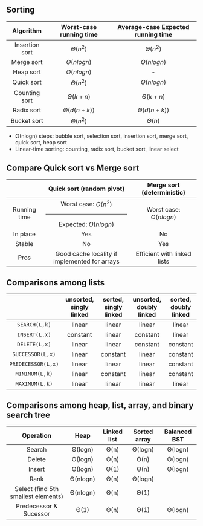 ## Sorting

|   Algorithm    | Worst-case running time | Average-case Expected running time |
| :------------: | :---------------------: | :--------------------------------: |
| Insertion sort |        $Θ(n^2)$         |              $Θ(n^2)$              |
|   Merge sort   |       $Θ(nlogn)$        |             $Θ(nlogn)$             |
|   Heap sort    |       $O(nlogn)$        |                 -                  |
|   Quick sort   |        $Θ(n^2)$         |             $Θ(nlogn)$             |
| Counting sort  |        $Θ(k+n)$         |              $Θ(k+n)$              |
|   Radix sort   |       $Θ(d(n+k))$       |            $Θ(d(n+k))$             |
|  Bucket sort   |        $Θ(n^2)$         |               $Θ(n)$               |

- Ω(nlogn) steps: bubble sort, selection sort, insertion sort, merge sort, quick sort, heap sort
- Linear-time sorting: counting, radix sort, bucket sort, linear select

## Compare Quick sort vs Merge sort

|              |           Quick sort (random pivot)            | Merge sort (deterministic)  |
| :----------: | :--------------------------------------------: | :-------------------------: |
| Running time | Worst case: $O(n^2)$ <hr> Expected: $O(nlogn)$ |   Worst case: $O(nlogn)$    |
|   In place   |                      Yes                       |             No              |
|    Stable    |                       No                       |             Yes             |
|     Pros     | Good cache locality if implemented for arrays  | Efficient with linked lists |

## Comparisons among lists

|                    | unsorted, singly linked | sorted, singly linked | unsorted, doubly linked | sorted, doubly linked |
| :----------------: | :---------------------: | :-------------------: | :---------------------: | :-------------------: |
|   `SEARCH(L,k)`    |         linear          |        linear         |         linear          |        linear         |
|   `INSERT(L,x)`    |        constant         |        linear         |        constant         |        linear         |
|   `DELETE(L,x)`    |         linear          |        linear         |        constant         |       constant        |
|  `SUCCESSOR(L,x)`  |         linear          |       constant        |         linear          |       constant        |
| `PREDECESSOR(L,x)` |         linear          |        linear         |         linear          |       constant        |
|   `MINIMUM(L,k)`   |         linear          |       constant        |         linear          |       constant        |
|   `MAXIMUM(L,k)`   |         linear          |        linear         |         linear          |        linear         |

## Comparisons among heap, list, array, and binary search tree

|              Operation              |   Heap   | Linked list | Sorted array | Balanced BST |
| :---------------------------------: | :------: | :---------: | :----------: | :----------: |
|               Search                | Θ(logn)  |    Θ(n)     |   Θ(logn)    |   Θ(logn)    |
|               Delete                | Θ(logn)  |    Θ(n)     |     Θ(n)     |   Θ(logn)    |
|               Insert                | Θ(logn)  |    Θ(1)     |     Θ(n)     |   Θ(logn)    |
|                Rank                 | Θ(nlogn) |    Θ(n)     |   Θ(logn)    |
| Select (find 5th smallest elements) | Θ(nlogn) |    Θ(n)     |     Θ(1)     |
|       Predecessor & Sucessor        |   Θ(1)   |    Θ(n)     |     Θ(1)     |   Θ(logn)    |
